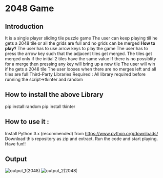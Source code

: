 # 2048 Game
## Introduction
It is a single player sliding tile puzzle game
The user can keep playing till he gets a 2048 tile or all the grids are full and no grids can be merged
**How to play?**
The user has to use arrow keys to play the game
The user has to press the arrow key such that the adjacent tiles get merged.
The tiles get merged only if the initial 2 tiles have the same value
If there is no possiblity for a merge then pressing any key will bring up a new tile
The user will win if he gets a 2048 tile
The user looses when there are no merges left and all tiles are full
Third-Party Libraries Required :
All library required before running the script->tkinter and random

## How to install the above Library
pip install random
pip install tkinter

## How to use it :
Install Python 3.x (recommended) from https://www.python.org/downloads/
Download this repository as zip and extract.
Run the code and start playing.
Have fun!!

## Output
![output_1(2048)](https://user-images.githubusercontent.com/71593494/124394134-a52d5880-dd1b-11eb-9c00-c9df68704fe6.png)
![output_2(2048)](https://user-images.githubusercontent.com/71593494/124394136-a6f71c00-dd1b-11eb-91fd-1b4d75eb635e.png)
